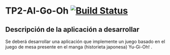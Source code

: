 TP2-Al-Go-Oh [![Build Status](https://travis-ci.org/facundocenizo/TP2-Al-Go-Oh.svg?branch=master)](https://travis-ci.org/facundocenizo/TP2-Al-Go-Oh)
=====
## Descripción de la aplicación a desarrollar
Se deberá desarrollar una aplicación que implemente un juego basado en el juego de mesa
presente en el manga (historieta japonesa) Yu-Gi-Oh! .
